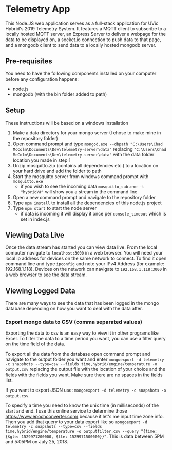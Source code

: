 # Telemetry App
This Node.JS web application serves as a full-stack application for UVic Hybrid's 2019 Telemetry System. It features a MQTT client to subscribe to a locally hosted MQTT server, an Express Server to deliver a webpage for the data to be displayed on, a socket.io connection to push data to that page, and a mongodb client to send data to a locally hosted mongodb server. 

## Pre-requisites
You need to have the following components installed on your computer before any configuration happens: 
 - node.js
 - mongodb (with the bin folder added to path)

## Setup
These instructions will be based on a windows installation
1. Make a data directory for your mongo server (I chose to make mine in the repository folder)
2. Open command prompt and type `mongod.exe --dbpath "C:\Users\Chad McColm\Documents\Dev\telemetry-server\data"` replacing `"C:\Users\Chad McColm\Documents\Dev\telemetry-server\data"` with the data folder location you made in step 1
3. Unzip mosquitto.zip (contains all dependencies etc.) to a location on your hard drive and add the folder to path
4. Start the mosquitto server from windows command prompt with `mosquitto.exe`
    - if you wish to see the incoming data `mosquitto_sub.exe -t "hybrid/#"` will show you a stream in the command line
5. Open a new command prompt and navigate to the repository folder
6. Type `npm install` to install all the dependencies of this node.js project
7. Type `npm start` to start the node server
    - if data is incoming it will display it once per `console_timeout` which is set in index.js

## Viewing Data Live
Once the data stream has started you can view data live. From the local computer navigate to `localhost:3000` in a web browser. You will need your local ip address for devices on the same network to connect. To find it open command line and type `ipconfig` and note your IPv4 Address (for example: 192.168.1.118). Devices on the network can navigate to `192.168.1.118:3000` in a web browser to see the data stream. 

## Viewing Logged Data
There are many ways to see the data that has been logged in the mongo database depending on how you want to deal with the data after.

### Export mongo data to CSV (comma separated values)
Exporting the data to csv is an easy way to view it in other programs like Excel. To filter the data to a time period you want, you can use a filter query on the time field of the data. 

To export all the data from the database open command prompt and navigate to the output folder you want and enter `mongoexport -d telemetry -c snapshots --type=csv --fields time,hybrid/engine/temperature -o output.csv` replacing the output file with the location of your choice and the fields with the fields you want. Make sure there are no spaces in the fields list. 

If you want to export JSON use: `mongoexport -d telemetry -c snapshots -o output.csv`.

To specify a time you need to know the unix time (in milliseconds) of the start and end. I use this online service to determine those https://www.epochconverter.com/ because it let's me input time zone info. Then you add that query to your data export like so `mongoexport -d telemetry -c snapshots --type=csv --fields time,hybrid/engine/temperature -o outputfilter.csv --query "{time: {$gte: 1529971200000, $lte: 1529971500000}}"`. This is data between 5PM and 5:05PM on July 25, 2018.